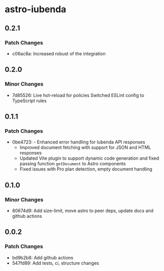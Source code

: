 # astro-iubenda

## 0.2.1

### Patch Changes

- c06ac8a: Increased robust of the integration

## 0.2.0

### Minor Changes

- 7d85526: Live hot-reload for policies
  Switched ESLint config to TypeScript rules

## 0.1.1

### Patch Changes

- 0be4723: - Enhanced error handling for Iubenda API responses
  - Improved document fetching with support for JSON and HTML responses
  - Updated Vite plugin to support dynamic code generation and fixed passing function `getDocument` to Astro components
  - Fixed issues with Pro plan detection, empty document handling

## 0.1.0

### Minor Changes

- 80674d9: Add size-limit, move astro to peer deps, update docs and github actions

## 0.0.2

### Patch Changes

- bd9b2b8: Add github actions
- 547fd89: Add tests, ci, structure changes
